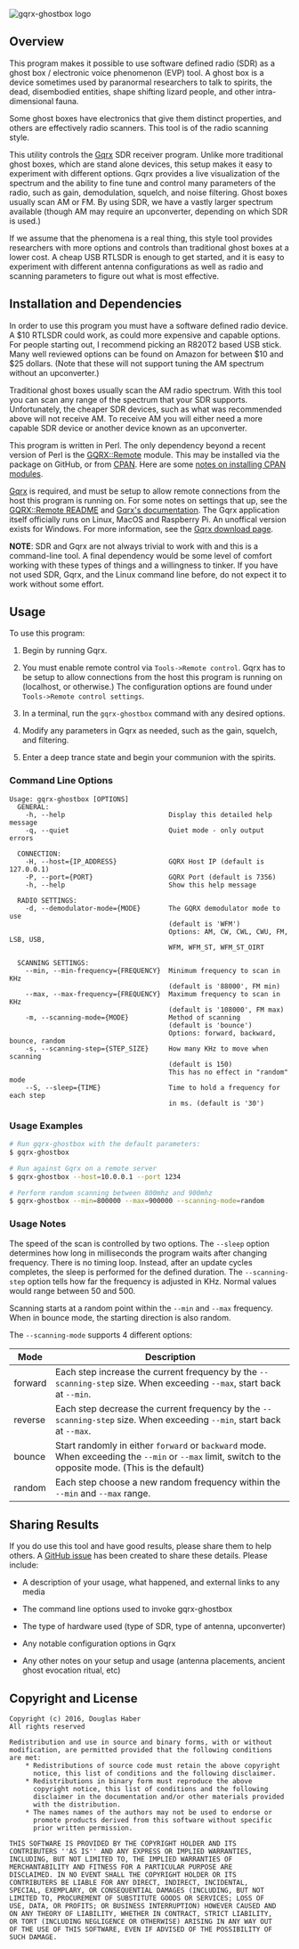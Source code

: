 ![gqrx-ghostbox logo](ghostbox.png)

## Overview

This program makes it possible to use software defined radio (SDR) as a ghost box / electronic voice phenomenon (EVP) tool.  A ghost box is a device sometimes used by paranormal researchers to talk to spirits, the dead, disembodied entities, shape shifting lizard people, and other intra-dimensional fauna.

Some ghost boxes have electronics that give them distinct properties, and others are effectively radio scanners.  This tool is of the radio scanning style.

This utility controls the [Gqrx](http://gqrx.dk/) SDR receiver program.  Unlike more traditional ghost boxes, which are stand alone devices, this setup makes it easy to experiment with different options.  Gqrx provides a live visualization of the spectrum and the ability to fine tune and control many parameters of the radio, such as gain, demodulation, squelch, and noise filtering.  Ghost boxes usually scan AM or FM.  By using SDR, we have a vastly larger spectrum available (though AM may require an upconverter, depending on which SDR is used.)

If we assume that the phenomena is a real thing, this style tool provides researchers with more options and controls than traditional ghost boxes at a lower cost.  A cheap USB RTLSDR is enough to get started, and it is easy to experiment with different antenna configurations as well as radio and scanning parameters to figure out what is most effective.


## Installation and Dependencies

In order to use this program you must have a software defined radio device. A $10 RTLSDR could work, as could more expensive and capable options.  For people starting out, I recommend picking an R820T2 based USB stick.  Many well reviewed options can be found on Amazon for between $10 and $25 dollars. (Note that these will not support tuning the AM spectrum without an upconverter.)

Traditional ghost boxes usually scan the AM radio spectrum.  With this tool you can scan any range of the spectrum that your SDR supports.  Unfortunately, the cheaper SDR devices, such as what was recommended above will not receive AM.  To receive AM you will either need a more capable SDR device or another device known as an upconverter.

This program is written in Perl.  The only dependency beyond a recent version of Perl is the [GQRX::Remote](https://github.com/DougHaber/gqrx-remote) module.  This may be installed via the package on GitHub, or from [CPAN](https://metacpan.org/pod/GQRX::Remote).  Here are some [notes on installing CPAN modules](http://www.cpan.org/modules/INSTALL.html).

[Gqrx](http://gqrx.dk/) is required, and must be setup to allow remote connections from the host this program is running on.  For some notes on settings that up, see the [GQRX::Remote README](https://github.com/DougHaber/gqrx-remote#setting-up-gqrx) and [Gqrx's documentation](http://gqrx.dk/doc/remote-control).  The Gqrx application itself officially runs on Linux, MacOS and Raspberry Pi. An unoffical version exists for Windows. For more information, see the [Gqrx download page](http://gqrx.dk/download).

**NOTE**: SDR and Gqrx are not always trivial to work with and this is a command-line tool.  A final dependency would be some level of comfort working with these types of things and a willingness to tinker.  If you have not used SDR, Gqrx, and the Linux command line before, do not expect it to work without some effort.


## Usage

To use this program:

1. Begin by running Gqrx.

2. You must enable remote control via `Tools->Remote control`.  Gqrx has to be setup to allow connections from the host this program is running on (localhost, or otherwise.)  The configuration options are found under `Tools->Remote control settings`.

3. In a terminal, run the `gqrx-ghostbox` command with any desired options.

4. Modify any parameters in Gqrx as needed, such as the gain, squelch, and filtering.

5. Enter a deep trance state and begin your communion with the spirits.


### Command Line Options

```
Usage: gqrx-ghostbox [OPTIONS]
  GENERAL:
    -h, --help                          Display this detailed help message
    -q, --quiet                         Quiet mode - only output errors

  CONNECTION:
    -H, --host={IP_ADDRESS}             GQRX Host IP (default is 127.0.0.1)
    -P, --port={PORT}                   GQRX Port (default is 7356)
    -h, --help                          Show this help message

  RADIO SETTINGS:
    -d, --demodulator-mode={MODE}       The GQRX demodulator mode to use
                                        (default is 'WFM')
                                        Options: AM, CW, CWL, CWU, FM, LSB, USB,
                                	    WFM, WFM_ST, WFM_ST_OIRT

  SCANNING SETTINGS:
    --min, --min-frequency={FREQUENCY}  Minimum frequency to scan in KHz
                                        (default is '88000', FM min)
    --max, --max-frequency={FREQUENCY}  Maximum frequency to scan in KHz
                                        (default is '108000', FM max)
    -m, --scanning-mode={MODE}          Method of scanning
                                        (default is 'bounce')
                                        Options: forward, backward, bounce, random
    -s, --scanning-step={STEP_SIZE}     How many KHz to move when scanning
                                        (default is 150)
                                        This has no effect in "random" mode
    --S, --sleep={TIME}			        Time to hold a frequency for each step
	                                    in ms. (default is '30')
```


### Usage Examples

```bash
# Run gqrx-ghostbox with the default parameters:
$ gqrx-ghostbox

# Run against Gqrx on a remote server
$ gqrx-ghostbox --host=10.0.0.1 --port 1234

# Perform random scanning between 800mhz and 900mhz
$ gqrx-ghostbox --min=800000 --max=900000 --scanning-mode=random
```


### Usage Notes

The speed of the scan is controlled by two options.  The `--sleep` option determines how long in milliseconds the program waits after changing frequency.  There is no timing loop.  Instead, after an update cycles completes, the sleep is performed for the defined duration.  The `--scanning-step` option tells how far the frequency is adjusted in KHz.   Normal values would range between 50 and 500.

Scanning starts at a random point within the `--min` and `--max` frequency.  When in bounce mode, the starting direction is also random.

The `--scanning-mode` supports 4 different options:

| Mode    | Description |
|---------|-------------|
| forward | Each step increase the current frequency by the `--scanning-step` size.  When exceeding `--max`, start back at `--min`. |
| reverse | Each step decrease the current frequency by the `--scanning-step` size.  When exceeding `--min`, start back at `--max`. |
| bounce  | Start randomly in either `forward` or `backward` mode. When exceeding the `--min` or `--max` limit, switch to the opposite mode. (This is the default) |
| random  | Each step choose a new random frequency within the `--min` and `--max` range. |


## Sharing Results

If you do use this tool and have good results, please share them to help others.  A [GitHub issue](https://github.com/DougHaber/gqrx-ghostbox/issues/1) has been created to share these details.   Please include:

* A description of your usage, what happened, and external links to any media

* The command line options used to invoke gqrx-ghostbox

* The type of hardware used (type of SDR, type of antenna, upconverter)

* Any notable configuration options in Gqrx

* Any other notes on your setup and usage (antenna placements, ancient
  ghost evocation ritual, etc)


## Copyright and License

```
Copyright (c) 2016, Douglas Haber
All rights reserved

Redistribution and use in source and binary forms, with or without
modification, are permitted provided that the following conditions
are met:
    * Redistributions of source code must retain the above copyright
      notice, this list of conditions and the following disclaimer.
    * Redistributions in binary form must reproduce the above
      copyright notice, this list of conditions and the following
      disclaimer in the documentation and/or other materials provided
      with the distribution.
    * The names names of the authors may not be used to endorse or
      promote products derived from this software without specific
      prior written permission.

THIS SOFTWARE IS PROVIDED BY THE COPYRIGHT HOLDER AND ITS
CONTRIBUTERS ''AS IS'' AND ANY EXPRESS OR IMPLIED WARRANTIES,
INCLUDING, BUT NOT LIMITED TO, THE IMPLIED WARRANTIES OF
MERCHANTABILITY AND FITNESS FOR A PARTICULAR PURPOSE ARE
DISCLAIMED. IN NO EVENT SHALL THE COPYRIGHT HOLDER OR ITS
CONTRIBUTERS BE LIABLE FOR ANY DIRECT, INDIRECT, INCIDENTAL,
SPECIAL, EXEMPLARY, OR CONSEQUENTIAL DAMAGES (INCLUDING, BUT NOT
LIMITED TO, PROCUREMENT OF SUBSTITUTE GOODS OR SERVICES; LOSS OF
USE, DATA, OR PROFITS; OR BUSINESS INTERRUPTION) HOWEVER CAUSED AND
ON ANY THEORY OF LIABILITY, WHETHER IN CONTRACT, STRICT LIABILITY,
OR TORT (INCLUDING NEGLIGENCE OR OTHERWISE) ARISING IN ANY WAY OUT
OF THE USE OF THIS SOFTWARE, EVEN IF ADVISED OF THE POSSIBILITY OF
SUCH DAMAGE.
```



